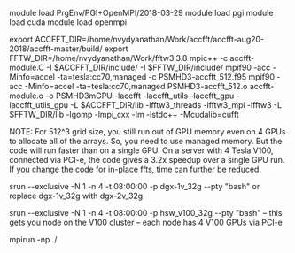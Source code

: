module load PrgEnv/PGI+OpenMPI/2018-03-29
module load pgi
module load cuda
module load openmpi


export ACCFFT_DIR=/home/nvydyanathan/Work/accfft/accfft-aug20-2018/accfft-master/build/
export FFTW_DIR=/home/nvydyanathan/Work/fftw3.3.8
mpic++ -c accfft-module.C -I $ACCFFT_DIR/include/ -I $FFTW_DIR/include/
mpif90 -acc -Minfo=accel -ta=tesla:cc70,managed -c PSMHD3-accfft_512.f95 
mpif90 -acc -Minfo=accel -ta=tesla:cc70,managed PSMHD3-accfft_512.o accfft-module.o -o PSMHD3mGPU -laccfft -laccfft_utils -laccfft_gpu -laccfft_utils_gpu -L $ACCFFT_DIR/lib -lfftw3_threads -lfftw3_mpi -lfftw3 -L $FFTW_DIR/lib -lgomp -lmpi_cxx -lm -lstdc++ -Mcudalib=cufft


NOTE: For 512^3 grid size, you still run out of GPU memory even on 4 GPUs to allocate all of the arrays. So, you need to use managed memory. But the code will run faster than on a single GPU. On a server with 4 Tesla V100, connected via PCI-e, the code gives a 3.2x speedup over a single GPU run. If you change the code for in-place ffts, time can further be reduced.  

srun --exclusive -N 1 -n 4 -t 08:00:00 -p dgx-1v_32g --pty "bash" or replace dgx-1v_32g with dgx-2v_32g

srun --exclusive -N 1 -n 4 -t 08:00:00 -p hsw_v100_32g --pty "bash" – this gets you node on the V100 cluster – each node has 4 V100 GPUs via PCI-e

mpirun -np <number of mpi processes> ./<exename>
